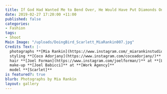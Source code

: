 ```yaml
---
title: If God Had Wanted Me to Bend Over, He Would Have Put Diamonds On The Floor
date: 2019-02-27 17:20:00 +11:00
published: false
categories:
- Fashion
tags:
- Shoot
Main Image: "/uploads/DoingBird_Scarlett_MiaRankin007.jpg"
Credits Text: |-
  photographs **[Mia Rankin](https://www.instagram.com/_miarankinstudio/)**
  styling **[Coco Adorjany](https://www.instagram.com/cocoadorjany/)**
  hair **[Joel Forman](https://www.instagram.com/joelforman/)** at **[Lion Artist Management](https://www.instagram.com/lionartistmanagement/)**
  make-up **[Joel Babicci]** at **[Work Agency]**
  model **[Scarlet]**
is featured?: true
blurb: Photographs by Mia Rankin
layout: gallery
---
```


